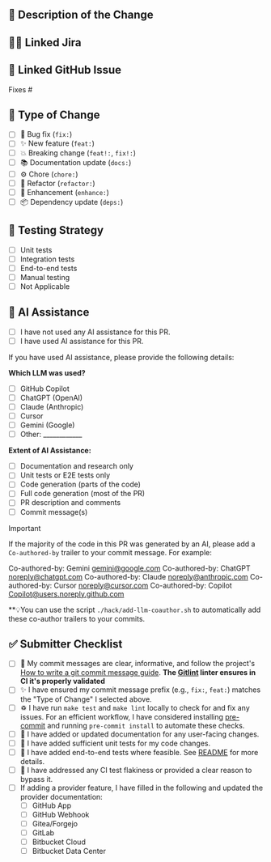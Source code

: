 ## 📝 Description of the Change

## 👨🏻‍ Linked Jira

<!-- <https://issues.redhat.com/browse/SRVKP-> -->

## 🔗 Linked GitHub Issue

Fixes #

<!-- This is optional, but if you have a Jira ticket related to this PR, please link it here. -->
## 🚀 Type of Change

<!-- (update the title of the Pull Request accordingly), the lint task checks it -->

- [ ] 🐛 Bug fix (`fix:`)
- [ ] ✨ New feature (`feat:`)
- [ ] 💥 Breaking change (`feat!:`, `fix!:`)
- [ ] 📚 Documentation update (`docs:`)
- [ ] ⚙️ Chore (`chore:`)
- [ ] 💅 Refactor (`refactor:`)
- [ ] 🔧 Enhancement (`enhance:`)
- [ ] 📦 Dependency update (`deps:`)

## 🧪 Testing Strategy

- [ ] Unit tests
- [ ] Integration tests
- [ ] End-to-end tests
- [ ] Manual testing
- [ ] Not Applicable

## 🤖 AI Assistance

- [ ] I have not used any AI assistance for this PR.
- [ ] I have used AI assistance for this PR.

If you have used AI assistance, please provide the following details:

**Which LLM was used?**

- [ ] GitHub Copilot
- [ ] ChatGPT (OpenAI)
- [ ] Claude (Anthropic)
- [ ] Cursor
- [ ] Gemini (Google)
- [ ] Other: ____________

**Extent of AI Assistance:**

- [ ] Documentation and research only
- [ ] Unit tests or E2E tests only
- [ ] Code generation (parts of the code)
- [ ] Full code generation (most of the PR)
- [ ] PR description and comments
- [ ] Commit message(s)

> [!IMPORTANT]
> If the majority of the code in this PR was generated by an AI, please add a `Co-authored-by` trailer to your commit message.
> For example:
>
> Co-authored-by: Gemini <gemini@google.com>
> Co-authored-by: ChatGPT <noreply@chatgpt.com>
> Co-authored-by: Claude <noreply@anthropic.com>
> Co-authored-by: Cursor <noreply@cursor.com>
> Co-authored-by: Copilot <Copilot@users.noreply.github.com>
>
> **💡You can use the script `./hack/add-llm-coauthor.sh` to automatically add
> these co-author trailers to your commits.

## ✅ Submitter Checklist

- [ ] 📝 My commit messages are clear, informative, and follow the project's [How to write a git commit message guide](https://developers.google.com/blockly/guides/contribute/get-started/commits). **The [Gitlint](https://jorisroovers.com/gitlint/latest) linter ensures in CI it's properly validated**
- [ ] ✨ I have ensured my commit message prefix (e.g., `fix:`, `feat:`) matches the "Type of Change" I selected above.
- [ ] ♽ I have run `make test` and `make lint` locally to check for and fix any
      issues. For an efficient workflow, I have considered installing
      [pre-commit](https://pre-commit.com/) and running `pre-commit install` to
      automate these checks.
- [ ] 📖 I have added or updated documentation for any user-facing changes.
- [ ] 🧪 I have added sufficient unit tests for my code changes.
- [ ] 🎁 I have added end-to-end tests where feasible. See [README](https://github.com/openshift-pipelines/pipelines-as-code/blob/main/test/README.md) for more details.
- [ ] 🔎 I have addressed any CI test flakiness or provided a clear reason to bypass it.
- [ ] If adding a provider feature, I have filled in the following and updated the provider documentation:
  - [ ] GitHub App
  - [ ] GitHub Webhook
  - [ ] Gitea/Forgejo
  - [ ] GitLab
  - [ ] Bitbucket Cloud
  - [ ] Bitbucket Data Center

